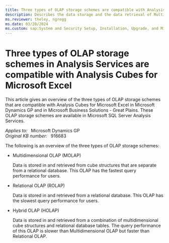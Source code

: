 ```yaml
---
title: Three types of OLAP storage schemes are compatible with Analysis Cubes for Microsoft Excel
description: Describes the data storage and the data retrieval of Multidimensional OLAP (MOLAP), Relational OLAP (ROLAP), and Hybrid OLAP (HOLAP). Compares the speed of the query performances.
ms.reviewer: theley, ngregg
ms.date: 03/20/2024
ms.custom: sap:System and Security Setup, Installation, Upgrade, and Migrations
---
```

# Three types of OLAP storage schemes in Analysis Services are compatible with Analysis Cubes for Microsoft Excel

This article gives an overview of the three types of OLAP storage schemes that are compatible with Analysis Cubes for Microsoft Excel in Microsoft Dynamics GP and in Microsoft Business Solutions - Great Plains. These OLAP storage schemes are available in Microsoft SQL Server Analysis Services.

_Applies to:_ &nbsp; Microsoft Dynamics GP  
_Original KB number:_ &nbsp; 916683

The following is an overview of the three types of OLAP storage schemes:

- Multidimensional OLAP (MOLAP)

  Data is stored in and retrieved from cube structures that are separate from a relational database. This OLAP has the fastest query performance for users.
- Relational OLAP (ROLAP)

  Data is stored in and retrieved from a relational database. This OLAP has the slowest query performance for users.

- Hybrid OLAP (HOLAP)

  Data is stored in and retrieved from a combination of multidimensional cube structures and relational database tables. The query performance of this OLAP is slower than Multidimensional OLAP but faster than Relational OLAP.
